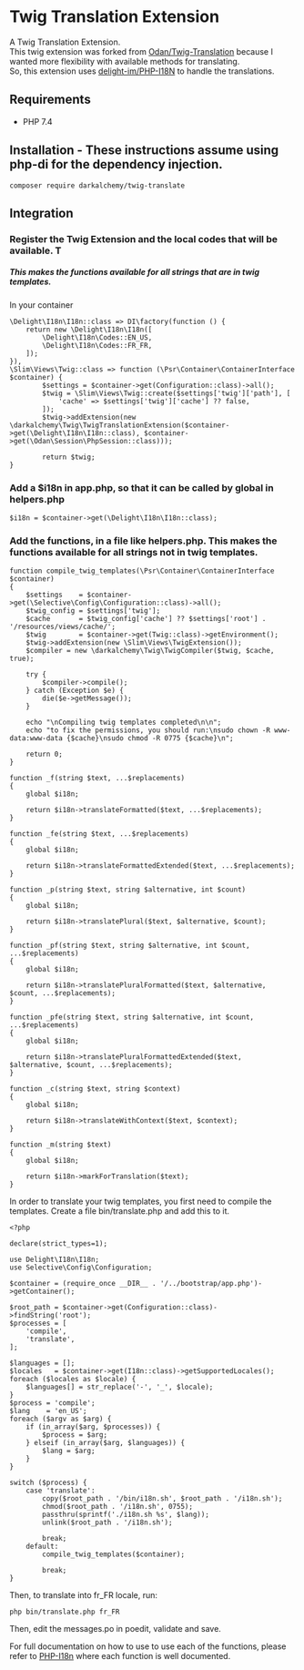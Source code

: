 # Twig Translation Extension

A Twig Translation Extension.  
This twig extension was forked from [Odan/Twig-Translation](https://github.com/odan/twig-translation) because I wanted more flexibility with available methods for translating.  
So, this extension uses [delight-im/PHP-I18N](https://github.com/delight-im/PHP-I18N) to handle the translations. 

## Requirements

* PHP 7.4

## Installation - These instructions assume using php-di for the dependency injection.

```
composer require darkalchemy/twig-translate
```

## Integration

### Register the Twig Extension and the local codes that will be available.  T
##### This makes the functions available for all strings that are in twig templates.
In your container
```
\Delight\I18n\I18n::class => DI\factory(function () {
    return new \Delight\I18n\I18n([
        \Delight\I18n\Codes::EN_US,
        \Delight\I18n\Codes::FR_FR,
    ]);
}),
\Slim\Views\Twig::class => function (\Psr\Container\ContainerInterface $container) {
        $settings = $container->get(Configuration::class)->all();
        $twig = \Slim\Views\Twig::create($settings['twig']['path'], [
            'cache' => $settings['twig']['cache'] ?? false,
        ]);
        $twig->addExtension(new \darkalchemy\Twig\TwigTranslationExtension($container->get(\Delight\I18n\I18n::class), $container->get(\Odan\Session\PhpSession::class)));

        return $twig;
}
```

### Add a $i18n in app.php, so that it can be called by global in helpers.php
```
$i18n = $container->get(\Delight\I18n\I18n::class);
```

### Add the functions, in a file like helpers.php. This makes the functions available for all strings not in twig templates.
```
function compile_twig_templates(\Psr\Container\ContainerInterface $container)
{
    $settings    = $container->get(\Selective\Config\Configuration::class)->all();
    $twig_config = $settings['twig'];
    $cache       = $twig_config['cache'] ?? $settings['root'] . '/resources/views/cache/';
    $twig        = $container->get(Twig::class)->getEnvironment();
    $twig->addExtension(new \Slim\Views\TwigExtension());
    $compiler = new \darkalchemy\Twig\TwigCompiler($twig, $cache, true);

    try {
        $compiler->compile();
    } catch (Exception $e) {
        die($e->getMessage());
    }

    echo "\nCompiling twig templates completed\n\n";
    echo "to fix the permissions, you should run:\nsudo chown -R www-data:www-data {$cache}\nsudo chmod -R 0775 {$cache}\n";

    return 0;
}

function _f(string $text, ...$replacements)
{
    global $i18n;

    return $i18n->translateFormatted($text, ...$replacements);
}

function _fe(string $text, ...$replacements)
{
    global $i18n;

    return $i18n->translateFormattedExtended($text, ...$replacements);
}

function _p(string $text, string $alternative, int $count)
{
    global $i18n;

    return $i18n->translatePlural($text, $alternative, $count);
}

function _pf(string $text, string $alternative, int $count, ...$replacements)
{
    global $i18n;

    return $i18n->translatePluralFormatted($text, $alternative, $count, ...$replacements);
}

function _pfe(string $text, string $alternative, int $count, ...$replacements)
{
    global $i18n;

    return $i18n->translatePluralFormattedExtended($text, $alternative, $count, ...$replacements);
}

function _c(string $text, string $context)
{
    global $i18n;

    return $i18n->translateWithContext($text, $context);
}

function _m(string $text)
{
    global $i18n;

    return $i18n->markForTranslation($text);
}
```  

In order to translate your twig templates, you first need to compile the templates. Create a file bin/translate.php and add this to it.
```
<?php

declare(strict_types=1);

use Delight\I18n\I18n;
use Selective\Config\Configuration;

$container = (require_once __DIR__ . '/../bootstrap/app.php')->getContainer();

$root_path = $container->get(Configuration::class)->findString('root');
$processes = [
    'compile',
    'translate',
];

$languages = [];
$locales   = $container->get(I18n::class)->getSupportedLocales();
foreach ($locales as $locale) {
    $languages[] = str_replace('-', '_', $locale);
}
$process = 'compile';
$lang    = 'en_US';
foreach ($argv as $arg) {
    if (in_array($arg, $processes)) {
        $process = $arg;
    } elseif (in_array($arg, $languages)) {
        $lang = $arg;
    }
}

switch ($process) {
    case 'translate':
        copy($root_path . '/bin/i18n.sh', $root_path . '/i18n.sh');
        chmod($root_path . '/i18n.sh', 0755);
        passthru(sprintf('./i18n.sh %s', $lang));
        unlink($root_path . '/i18n.sh');

        break;
    default:
        compile_twig_templates($container);

        break;
}
```

Then, to translate into fr_FR locale, run:  
```
php bin/translate.php fr_FR
```

Then, edit the messages.po in poedit, validate and save.  

For full documentation on how to use to use each of the functions, please refer to [PHP-I18n](https://github.com/delight-im/PHP-I18N) where each function is well documented.  
